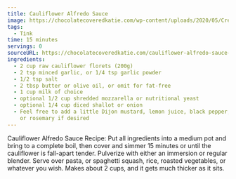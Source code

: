 ```yaml
---
title: Cauliflower Alfredo Sauce
image: https://chocolatecoveredkatie.com/wp-content/uploads/2020/05/Creamy-Cauliflower-Alfredo-Recipe.jpg
tags:
  - Tink
time: 15 minutes
servings: 0
sourceURL: https://chocolatecoveredkatie.com/cauliflower-alfredo-sauce-recipe/
ingredients:
  - 2 cup raw cauliflower florets (200g)
  - 2 tsp minced garlic, or 1/4 tsp garlic powder
  - 1/2 tsp salt
  - 2 tbsp butter or olive oil, or omit for fat-free
  - 1 cup milk of choice
  - optional 1/2 cup shredded mozzarella or nutritional yeast
  - optional 1/4 cup diced shallot or onion
  - Feel free to add a little Dijon mustard, lemon juice, black pepper, oregano,
    or rosemary if desired
---
```

Cauliflower Alfredo Sauce Recipe: Put all ingredients into a medium pot and bring to a complete boil, then cover and simmer 15 minutes or until the cauliflower is fall-apart tender. Pulverize with either an immersion or regular blender. Serve over pasta, or spaghetti squash, rice, roasted vegetables, or whatever you wish. Makes about 2 cups, and it gets much thicker as it sits.